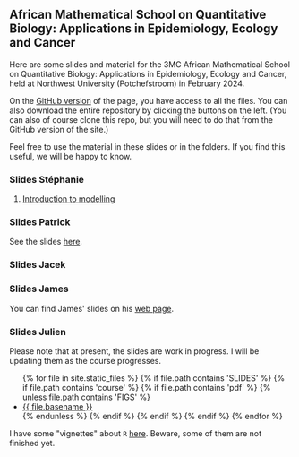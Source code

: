 ## African Mathematical School on Quantitative Biology: Applications in Epidemiology, Ecology and Cancer
 
Here are some slides and material for the 3MC African Mathematical School on Quantitative Biology: Applications in Epidemiology, Ecology and Cancer, held at Northwest University (Potchefstroom) in February 2024.

On the [GitHub version](https://github.com/julien-arino/3MC-2024-02-Potch/) of the page, you have access to all the files. You can also download the entire repository by clicking the buttons on the left. (You can also of course clone this repo, but you will need to do that from the GitHub version of the site.)

Feel free to use the material in these slides or in the folders. If you find this useful, we will be happy to know.

### Slides Stéphanie

1. [Introduction to modelling](assets/pdf/Portet_2024_1_2.pdf)

### Slides Patrick

See the slides [here](assets/pdf/3MC_school_2024_Patrick.pdf).

### Slides Jacek

### Slides James

You can find James' slides on his [web page](https://jameswatmough.github.io/teaching/).

### Slides Julien

Please note that at present, the slides are work in progress. I will be updating them as the course progresses.

<ul>
{% for file in site.static_files %}
  {% if file.path contains 'SLIDES' %}
    {% if file.path contains 'course' %}
      {% if file.path contains 'pdf' %}
        {% unless file.path contains 'FIGS' %}
          <li><a href="https://julien-arino.github.io/3MC-2024-02-Potch/SLIDES/{{ file.basename }}.pdf">{{ file.basename }}</a></li>
        {% endunless %}
      {% endif %}
    {% endif %}
  {% endif %}
{% endfor %}
</ul>

I have some "vignettes" about `R` [here](https://julien-arino.github.io/R-for-modellers/). Beware, some of them are not finished yet.
